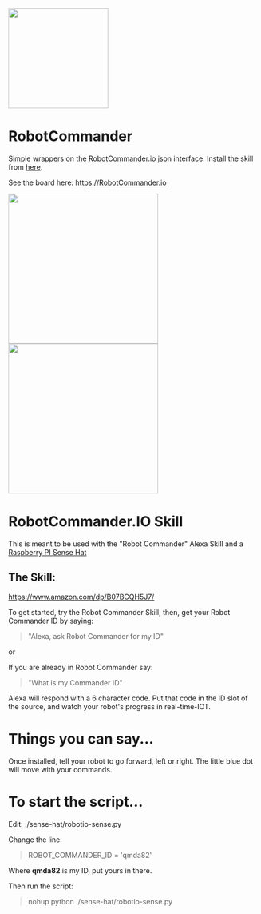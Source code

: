 <img height="200px" style="position:relative" src="https://d2z4f545rh9t62.cloudfront.net/robotcommander-alexa.png">

# RobotCommander
Simple wrappers on the RobotCommander.io json interface.  Install the skill from [here](https://www.amazon.com/dp/B07BCQH5J7/).

See the board here: https://RobotCommander.io

<img src="https://raw.githubusercontent.com/mamacker/RobotCommander/master/board.png" height="300"> <img src="https://raw.githubusercontent.com/mamacker/RobotCommander/master/robotcommanderhardware.jpg" height="300">

# RobotCommander.IO Skill
This is meant to be used with the "Robot Commander" Alexa Skill and a [Raspberry PI Sense Hat](https://www.raspberrypi.org/products/sense-hat/)

## The Skill:
https://www.amazon.com/dp/B07BCQH5J7/

To get started, try the Robot Commander Skill, then, get your Robot Commander ID by saying:
> "Alexa, ask Robot Commander for my ID"

or

If you are already in Robot Commander say:

> "What is my Commander ID"

Alexa will respond with a 6 character code.  Put that code in the ID slot of the source, and watch your robot's progress in real-time-IOT.

# Things you can say...
Once installed, tell your robot to go forward, left or right. The little blue dot will move with your commands.

# To start the script...
Edit: ./sense-hat/robotio-sense.py

Change the line:
>  ROBOT_COMMANDER_ID = 'qmda82'

Where <b>qmda82</b> is my ID, put yours in there.

Then run the script:
> nohup python ./sense-hat/robotio-sense.py
